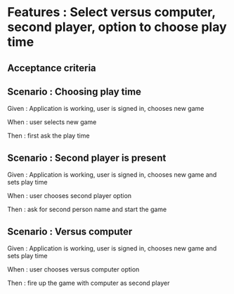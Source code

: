 
# Features : Select versus computer, second player, option to choose play time

## Acceptance criteria

## Scenario : Choosing play time

Given : Application is working, user is signed in, chooses new game

When : user selects new game

Then : first ask the play time

## Scenario : Second player is present

Given : Application is working, user is signed in, chooses new game
and sets play time

When : user chooses second player option

Then : ask for second person name and start the game

## Scenario : Versus computer

Given : Application is working, user is signed in, chooses new game
and sets play time

When : user chooses versus computer option

Then : fire up the game with computer as second player
